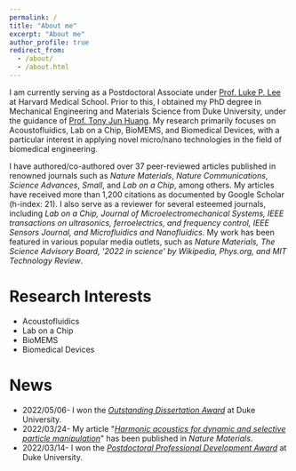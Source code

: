 ```yaml
---
permalink: /
title: "About me"
excerpt: "About me"
author_profile: true
redirect_from: 
  - /about/
  - /about.html
---
```


I am currently serving as a Postdoctoral Associate under [Prof. Luke P. Lee](https://connects.catalyst.harvard.edu/Profiles/display/Person/165825) at Harvard Medical School. Prior to this, I obtained my PhD degree in Mechanical Engineering and Materials Science from Duke University, under the guidance of [Prof. Tony Jun Huang](https://acoustofluidics.pratt.duke.edu/people/tony-jun-huang). My research primarily focuses on Acoustofluidics, Lab on a Chip, BioMEMS, and Biomedical Devices, with a particular interest in applying novel micro/nano technologies in the field of biomedical engineering. 

I have authored/co-authored over 37 peer-reviewed articles published in renowned journals such as _Nature Materials_, _Nature Communications_, _Science Advances_, _Small_, and _Lab on a Chip_, among others. My articles have received more than 1,200 citations as documented by Google Scholar (h-index: 21). I also serve as a reviewer for several esteemed journals, including _Lab on a Chip, Journal of Microelectromechanical Systems, IEEE transactions on ultrasonics, ferroelectrics, and frequency control, IEEE Sensors Journal, and Microfluidics and Nanofluidics_. My work has been featured in various popular media outlets, such as _Nature Materials, The Science Advisory Board, '2022 in science' by Wikipedia, Phys.org, and MIT Technology Review_.

Research Interests
======
* Acoustofluidics
* Lab on a Chip
* BioMEMS 
* Biomedical Devices

News
======
* 2022/05/06- I won the [_Outstanding Dissertation Award_](https://pratt.duke.edu/about/news/duke-engineering-celebrates-class-2022) at Duke University. 
* 2022/03/24- My article "[_Harmonic acoustics for dynamic and selective particle manipulation_](https://www.nature.com/articles/s41563-022-01210-8)" has been published in _Nature Materials_. 
* 2022/03/14- I won the [_Postdoctoral Professional Development Award_](https://postdoc.duke.edu/2022-duke-postdoctoral-professional-development-award-winners) at Duke University. 
